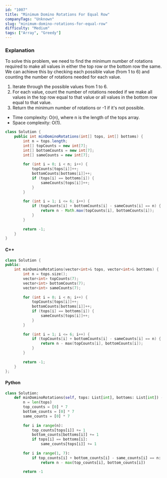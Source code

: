 ```yaml
---
id: "1007"
title: "Minimum Domino Rotations For Equal Row"
companyTags: "Unknown"
slug: "minimum-domino-rotations-for-equal-row"
difficulty: "Medium"
tags: ["Array", "Greedy"]
---
```


### Explanation
To solve this problem, we need to find the minimum number of rotations required to make all values in either the top row or the bottom row the same. We can achieve this by checking each possible value (from 1 to 6) and counting the number of rotations needed for each value.

1. Iterate through the possible values from 1 to 6.
2. For each value, count the number of rotations needed if we make all values in the top row equal to that value or all values in the bottom row equal to that value.
3. Return the minimum number of rotations or -1 if it's not possible.

- Time complexity: O(n), where n is the length of the tops array.
- Space complexity: O(1).

```java
class Solution {
    public int minDominoRotations(int[] tops, int[] bottoms) {
        int n = tops.length;
        int[] topCounts = new int[7];
        int[] bottomCounts = new int[7];
        int[] sameCounts = new int[7];
        
        for (int i = 0; i < n; i++) {
            topCounts[tops[i]]++;
            bottomCounts[bottoms[i]]++;
            if (tops[i] == bottoms[i]) {
                sameCounts[tops[i]]++;
            }
        }
        
        for (int i = 1; i <= 6; i++) {
            if (topCounts[i] + bottomCounts[i] - sameCounts[i] == n) {
                return n - Math.max(topCounts[i], bottomCounts[i]);
            }
        }
        
        return -1;
    }
}
```

#### C++
```cpp
class Solution {
public:
    int minDominoRotations(vector<int>& tops, vector<int>& bottoms) {
        int n = tops.size();
        vector<int> topCounts(7);
        vector<int> bottomCounts(7);
        vector<int> sameCounts(7);
        
        for (int i = 0; i < n; i++) {
            topCounts[tops[i]]++;
            bottomCounts[bottoms[i]]++;
            if (tops[i] == bottoms[i]) {
                sameCounts[tops[i]]++;
            }
        }
        
        for (int i = 1; i <= 6; i++) {
            if (topCounts[i] + bottomCounts[i] - sameCounts[i] == n) {
                return n - max(topCounts[i], bottomCounts[i]);
            }
        }
        
        return -1;
    }
};
```

#### Python
```python
class Solution:
    def minDominoRotations(self, tops: List[int], bottoms: List[int]) -> int:
        n = len(tops)
        top_counts = [0] * 7
        bottom_counts = [0] * 7
        same_counts = [0] * 7
        
        for i in range(n):
            top_counts[tops[i]] += 1
            bottom_counts[bottoms[i]] += 1
            if tops[i] == bottoms[i]:
                same_counts[tops[i]] += 1
        
        for i in range(1, 7):
            if top_counts[i] + bottom_counts[i] - same_counts[i] == n:
                return n - max(top_counts[i], bottom_counts[i])
        
        return -1
```